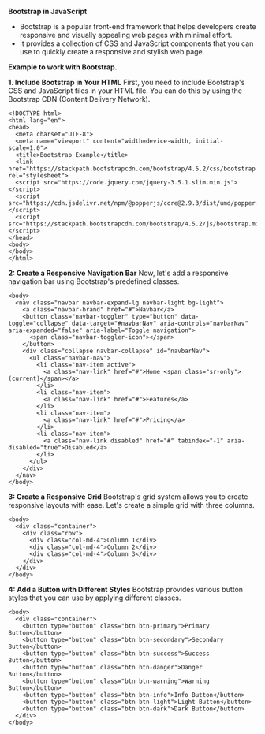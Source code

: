 **Bootstrap in JavaScript**

* Bootstrap is a popular front-end framework that helps developers create responsive and visually appealing web pages with minimal effort.
* It provides a collection of CSS and JavaScript components that you can use to quickly create a responsive and stylish web page.

**Example to work with Bootstrap.**

**1. Include Bootstrap in Your HTML**
First, you need to include Bootstrap's CSS and JavaScript files in your HTML file. You can do this by using the Bootstrap CDN (Content Delivery Network).

```
<!DOCTYPE html>
<html lang="en">
<head>
  <meta charset="UTF-8">
  <meta name="viewport" content="width=device-width, initial-scale=1.0">
  <title>Bootstrap Example</title>
  <link href="https://stackpath.bootstrapcdn.com/bootstrap/4.5.2/css/bootstrap.min.css" rel="stylesheet">
  <script src="https://code.jquery.com/jquery-3.5.1.slim.min.js"></script>
  <script src="https://cdn.jsdelivr.net/npm/@popperjs/core@2.9.3/dist/umd/popper.min.js"></script>
  <script src="https://stackpath.bootstrapcdn.com/bootstrap/4.5.2/js/bootstrap.min.js"></script>
</head>
<body>
</body>
</html>
```

**2: Create a Responsive Navigation Bar**
Now, let's add a responsive navigation bar using Bootstrap's predefined classes.

```
<body>
  <nav class="navbar navbar-expand-lg navbar-light bg-light">
    <a class="navbar-brand" href="#">Navbar</a>
    <button class="navbar-toggler" type="button" data-toggle="collapse" data-target="#navbarNav" aria-controls="navbarNav" aria-expanded="false" aria-label="Toggle navigation">
      <span class="navbar-toggler-icon"></span>
    </button>
    <div class="collapse navbar-collapse" id="navbarNav">
      <ul class="navbar-nav">
        <li class="nav-item active">
          <a class="nav-link" href="#">Home <span class="sr-only">(current)</span></a>
        </li>
        <li class="nav-item">
          <a class="nav-link" href="#">Features</a>
        </li>
        <li class="nav-item">
          <a class="nav-link" href="#">Pricing</a>
        </li>
        <li class="nav-item">
          <a class="nav-link disabled" href="#" tabindex="-1" aria-disabled="true">Disabled</a>
        </li>
      </ul>
    </div>
  </nav>
</body>
```

**3: Create a Responsive Grid**
Bootstrap's grid system allows you to create responsive layouts with ease. Let's create a simple grid with three columns.

```
<body>
  <div class="container">
    <div class="row">
      <div class="col-md-4">Column 1</div>
      <div class="col-md-4">Column 2</div>
      <div class="col-md-4">Column 3</div>
    </div>
  </div>
</body>
```

**4: Add a Button with Different Styles**
Bootstrap provides various button styles that you can use by applying different classes.

```
<body>
  <div class="container">
    <button type="button" class="btn btn-primary">Primary Button</button>
    <button type="button" class="btn btn-secondary">Secondary Button</button>
    <button type="button" class="btn btn-success">Success Button</button>
    <button type="button" class="btn btn-danger">Danger Button</button>
    <button type="button" class="btn btn-warning">Warning Button</button>
    <button type="button" class="btn btn-info">Info Button</button>
    <button type="button" class="btn btn-light">Light Button</button>
    <button type="button" class="btn btn-dark">Dark Button</button>
  </div>
</body>
```
